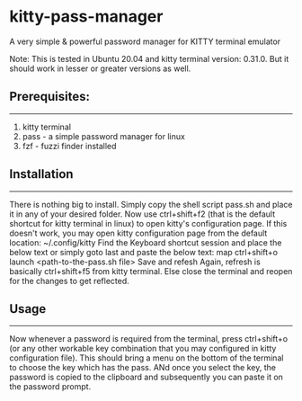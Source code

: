 # kitty-pass-manager
A very simple &amp; powerful password manager for KITTY terminal emulator

Note: This is tested in Ubuntu 20.04 and kitty terminal version: 0.31.0. But it should work in lesser or greater versions as well. 

## Prerequisites:
   --------------
1. kitty terminal
2. pass - a simple password manager for linux
3. fzf - fuzzi finder installed

## Installation
   ------------
There is nothing big to install. 
Simply copy the shell script pass.sh and place it in any of your desired folder. 
Now use ctrl+shift+f2 (that is the default shortcut for kitty terminal in linux) to open kitty's configuration page.
If this doesn't work, you may open kitty configuration page from the default location:
~/.config/kitty
Find the Keyboard shortcut session and place the below text or simply goto last and paste the below text:
map ctrl+shift+o launch <path-to-the-pass.sh file>
Save and refesh
Again, refresh is basically ctrl+shift+f5 from kitty terminal. 
Else close the terminal and reopen for the changes to get reflected.

## Usage
   ------
Now whenever a password is required from the terminal, press ctrl+shift+o (or any other workable key combination that you may configured in kitty configuration file). This should bring a menu on the bottom of the terminal to choose the key which has the pass. ANd once you select the key, the password is copied to the clipboard and subsequently you can paste it on the password prompt.
